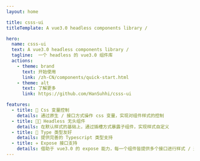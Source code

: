 ```yaml
---
layout: home

title: csss-ui
titleTemplate: A vue3.0 headless components library /

hero:
  name: csss-ui
  text: A vue3.0 headless components library /
  tagline:  一个 headless 的 vue3.0 组件库
  actions:
    - theme: brand
      text: 开始使用
      link: /zh-CN/components/quick-start.html
    - theme: alt
      text: 了解更多
      link: https://github.com/HanSuhhi/csss-ui

features:
  - title: 🔢 Css 变量控制
    details: 通过原生 / 接口方式操作 css 变量，实现对组件样式的控制
  - title: 😶‍🌫️ Headless 无头组件
    details: 在默认样式的基础上，通过插槽方式暴露子组件，实现样式自定义
  - title: 🍔 Type 类型友好
    details: 提供完善的 Typescript 类型支持
  - title: ✈️ Expose 接口支持
    details: 借助于 vue3.0 的 expose 能力，每一个组件皆提供多个接口进行样式 / 逻辑 / 状态修改
---
```

